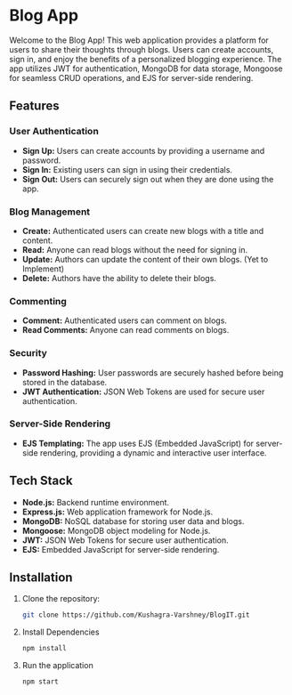 # Blog App

Welcome to the Blog App! This web application provides a platform for users to share their thoughts through blogs. Users can create accounts, sign in, and enjoy the benefits of a personalized blogging experience. The app utilizes JWT for authentication, MongoDB for data storage, Mongoose for seamless CRUD operations, and EJS for server-side rendering.

## Features

### User Authentication
- **Sign Up:** Users can create accounts by providing a username and password.
- **Sign In:** Existing users can sign in using their credentials.
- **Sign Out:** Users can securely sign out when they are done using the app.

### Blog Management
- **Create:** Authenticated users can create new blogs with a title and content.
- **Read:** Anyone can read blogs without the need for signing in.
- **Update:** Authors can update the content of their own blogs. (Yet to Implement)
- **Delete:** Authors have the ability to delete their blogs.

### Commenting
- **Comment:** Authenticated users can comment on blogs.
- **Read Comments:** Anyone can read comments on blogs.

### Security
- **Password Hashing:** User passwords are securely hashed before being stored in the database.
- **JWT Authentication:** JSON Web Tokens are used for secure user authentication.

### Server-Side Rendering
- **EJS Templating:** The app uses EJS (Embedded JavaScript) for server-side rendering, providing a dynamic and interactive user interface.

## Tech Stack

- **Node.js:** Backend runtime environment.
- **Express.js:** Web application framework for Node.js.
- **MongoDB:** NoSQL database for storing user data and blogs.
- **Mongoose:** MongoDB object modeling for Node.js.
- **JWT:** JSON Web Tokens for secure user authentication.
- **EJS:** Embedded JavaScript for server-side rendering.

## Installation

1. Clone the repository:
   ```bash
   git clone https://github.com/Kushagra-Varshney/BlogIT.git

2. Install Dependencies
   ```bash
   npm install

3. Run the application
   ```bash
   npm start